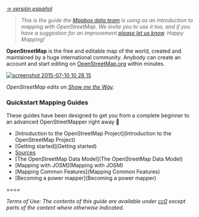 *[-> versión español](https://github.com/mapbox/mapping/wiki/Mapeando-con-OpenStreetMap)*

>*This is the guide the [Mapbox data team](http://wiki.openstreetmap.org/wiki/Mapbox#Mapbox_Data_Team) is using as an introduction to mapping with OpenStreetMap. We invite you to use it too, and if you have a suggestion for an improvement [please let us know](https://github.com/mapbox/mapping/issues). Happy Mapping!*

**OpenStreetMap** is the free and editable map of the world, created and maintained by a huge international community. Anybody can create an account and start editing on [OpenStreetMap.org](http://OpenStreetMap.org) within minutes.

[![screenshot 2015-07-10 10 28 15](https://camo.githubusercontent.com/f37df4557abce99c195329587f330b1f3d5f2663/68747470733a2f2f73332e616d617a6f6e6177732e636f6d2f662e636c2e6c792f6974656d732f325a3038316a304533523435324f3033306f33552f736d74772e676966)](http://osmlab.github.io/show-me-the-way/)

*OpenStreetMap edits on [Show me the Way](http://osmlab.github.io/show-me-the-way/).*

### Quickstart Mapping Guides
These guides have been designed to get you from a complete beginner to an advanced OpenStreetMapper right away :rocket: 

- [Introduction to the OpenStreetMap Project](Introduction to the OpenStreetMap Project)
- [Getting started](Getting started)
- [Sources](Sources)
- [The OpenStreetMap Data Model](The OpenStreetMap Data Model)
- [Mapping with JOSM](Mapping with JOSM)
- [Mapping Common Features](Mapping Common Features)
- [Becoming a power mapper](Becoming a power mapper)


====

*Terms of Use: The contents of this guide are available under [cc0](https://creativecommons.org/publicdomain/zero/1.0/) except parts of the content where otherwise indicated.*